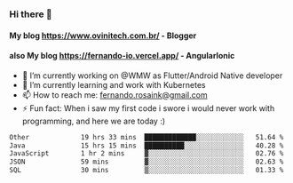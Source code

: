 ### Hi there 👋

#### My blog https://www.ovinitech.com.br/ - Blogger
#### also My blog https://fernando-io.vercel.app/ - AngularIonic

- 🔭 I’m currently working on @WMW as Flutter/Android Native developer
- 🌱 I’m currently learning and work with Kubernetes
- 📫 How to reach me: fernando.rosaink@gmail.com 
- ⚡ Fun fact: When i saw my first code i swore i would never work with programming, and here we are today :)

<!--START_SECTION:waka-->

```txt
Other             19 hrs 33 mins  █████████████░░░░░░░░░░░░   51.64 %
Java              15 hrs 15 mins  ██████████░░░░░░░░░░░░░░░   40.28 %
JavaScript        1 hr 2 mins     ▓░░░░░░░░░░░░░░░░░░░░░░░░   02.76 %
JSON              59 mins         ▓░░░░░░░░░░░░░░░░░░░░░░░░   02.63 %
SQL               30 mins         ▒░░░░░░░░░░░░░░░░░░░░░░░░   01.33 %
```

<!--END_SECTION:waka-->
